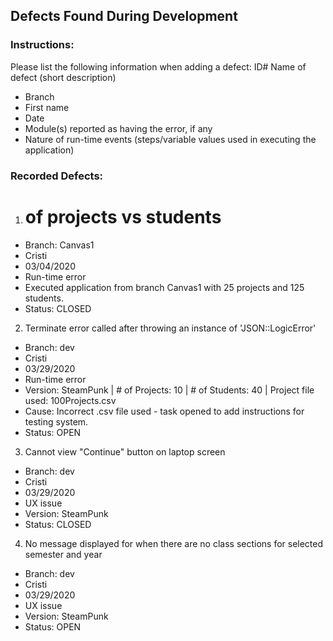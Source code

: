 ## Defects Found During Development

### Instructions:

Please list the following information when adding a defect:
ID# Name of defect (short description)
- Branch
- First name
- Date
- Module(s) reported as having the error, if any
- Nature of run-time events (steps/variable values used in executing the application)

### Recorded Defects:

1. # of projects vs students
- Branch: Canvas1
- Cristi
- 03/04/2020
- Run-time error
- Executed application from branch Canvas1 with 25 projects and 125 students.
- Status: CLOSED

2. Terminate error called after throwing an instance of 'JSON::LogicError'
- Branch: dev
- Cristi
- 03/29/2020
- Run-time error
- Version: SteamPunk | # of Projects: 10 | # of Students: 40 | Project file used: 100Projects.csv
- Cause: Incorrect .csv file used - task opened to add instructions for testing system.
- Status: OPEN

3. Cannot view "Continue" button on laptop screen
- Branch: dev
- Cristi
- 03/29/2020
- UX issue
- Version: SteamPunk
- Status: CLOSED

4. No message displayed for when there are no class sections for selected semester and year
- Branch: dev
- Cristi
- 03/29/2020
- UX issue
- Version: SteamPunk
- Status: OPEN
